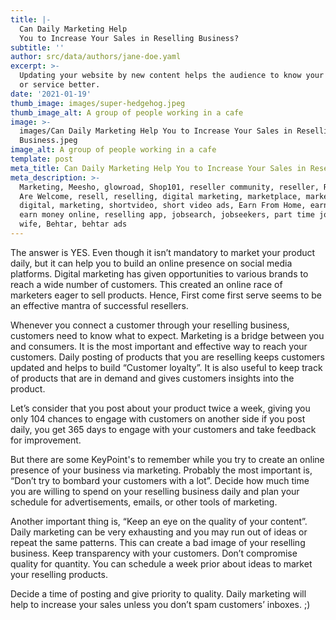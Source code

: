 ```yaml
---
title: |-
  Can Daily Marketing Help
  You to Increase Your Sales in Reselling Business?
subtitle: ''
author: src/data/authors/jane-doe.yaml
excerpt: >-
  Updating your website by new content helps the audience to know your product
  or service better.
date: '2021-01-19'
thumb_image: images/super-hedgehog.jpeg
thumb_image_alt: A group of people working in a cafe
image: >-
  images/Can Daily Marketing Help You to Increase Your Sales in Reselling
  Business.jpeg
image_alt: A group of people working in a cafe
template: post
meta_title: Can Daily Marketing Help You to Increase Your Sales in Reselling Business?
meta_description: >-
  Marketing, Meesho, glowroad, Shop101, reseller community, reseller, Resellers
  Are Welcome, resell, reselling, digital marketing, marketplace, marketing
  digital, marketing, shortvideo, short video ads, Earn From Home, earnonline,
  earn money online, reselling app, jobsearch, jobseekers, part time job, house
  wife, Behtar, behtar ads
---
```

The answer is YES. Even though it isn’t mandatory to market your product daily, but it can help you to build an online presence on social media platforms. Digital marketing has given opportunities to various brands to reach a wide number of customers. This created an online race of marketers eager to sell products. Hence, First come first serve seems to be an effective mantra of successful resellers.

Whenever you connect a customer through your reselling business, customers need to know what to expect. Marketing is a bridge between you and consumers. It is the most important and effective way to reach your customers. Daily posting of products that you are reselling keeps customers updated and helps to build “Customer loyalty”. It is also useful to keep track of products that are in demand and gives customers insights into the product.

Let’s consider that you post about your product twice a week, giving you only 104 chances to engage with customers on another side if you post daily, you get 365 days to engage with your customers and take feedback for improvement.

But there are some KeyPoint's to remember while you try to create an online presence of your business via marketing. Probably the most important is, “Don’t try to bombard your customers with a lot”. Decide how much time you are willing to spend on your reselling business daily and plan your schedule for advertisements, emails, or other tools of marketing.

Another important thing is, “Keep an eye on the quality of your content”. Daily marketing can be very exhausting and you may run out of ideas or repeat the same patterns. This can create a bad image of your reselling business. Keep transparency with your customers. Don’t compromise quality for quantity. You can schedule a week prior about ideas to market your reselling products.

Decide a time of posting and give priority to quality. Daily marketing will help to increase your sales unless you don’t spam customers’ inboxes. ;)

